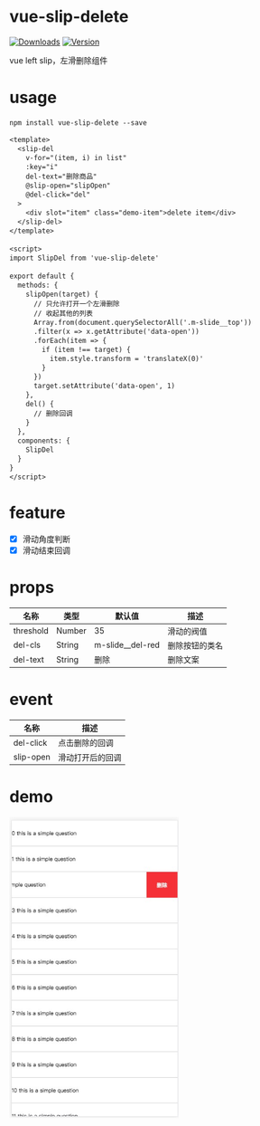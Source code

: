 # vue-slip-delete
<p>
  <a href="https://www.npmjs.com/package/vue-slip-delete"><img src="https://img.shields.io/npm/dm/vue-slip-delete.svg" alt="Downloads"></a>
  <a href="https://www.npmjs.com/package/vue-slip-delete"><img src="https://img.shields.io/npm/v/vue-slip-delete.svg" alt="Version"></a>
</p>

vue left slip，左滑删除组件

# usage
```
npm install vue-slip-delete --save
```

```vue
<template>
  <slip-del
    v-for="(item, i) in list"
    :key="i"
    del-text="删除商品"
    @slip-open="slipOpen"
    @del-click="del"
  >
    <div slot="item" class="demo-item">delete item</div>
  </slip-del>
</template>

<script>  
import SlipDel from 'vue-slip-delete'

export default {
  methods: {
    slipOpen(target) {
      // 只允许打开一个左滑删除
      // 收起其他的列表
      Array.from(document.querySelectorAll('.m-slide__top'))
      .filter(x => x.getAttribute('data-open'))
      .forEach(item => {
        if (item !== target) {
          item.style.transform = 'translateX(0)'
        }
      })
      target.setAttribute('data-open', 1)
    },
    del() {
      // 删除回调
    }
  },
  components: {
    SlipDel
  }
}
</script>
```
# feature
- [x] 滑动角度判断
- [x] 滑动结束回调

# props  
名称|类型|默认值|描述
----|----|----|----
threshold|Number|35|滑动的阀值
del-cls|String|m-slide__del-red|删除按钮的类名
del-text|String|删除|删除文案 

# event
名称|描述
----|----
del-click|点击删除的回调
slip-open|滑动打开后的回调

# demo

<img src="./src/assets/demo.png" width="300px">

